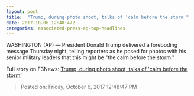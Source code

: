 ```yaml
---
layout: post
title:  "Trump, during photo shoot, talks of 'calm before the storm'"
date: 2017-10-06 12:48:47Z
categories: associated-press-ap-top-headlines
---
```


WASHINGTON (AP) — President Donald Trump delivered a foreboding message Thursday night, telling reporters as he posed for photos with his senior military leaders that this might be "the calm before the storm."


Full story on F3News: [Trump, during photo shoot, talks of 'calm before the storm'](http://www.f3nws.com/n/2ajzrC)

> Posted on: Friday, October 6, 2017 12:48:47 PM
